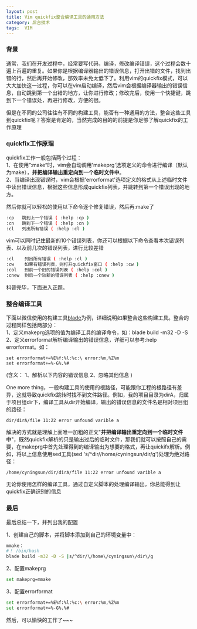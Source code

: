 ```yaml
---
layout: post
title: Vim quickfix整合编译工具的通用方法
category: 后台技术
tags:  VIM
---
```


### 背景
通常，我们在开发过程中，经常要写代码，编译，修改编译错误，这个过程会数十遍上百遍的重复。如果你是根据编译器输出的错误信息，打开出错的文件，找到出错的行，然后再开始修改，那效率未免太低下了。利用vim的quickfix模式，可以大大加快这一过程，你可以在vim启动编译，然后vim会根据编译器输出的错误信息，自动跳到第一个出错的地方，让你进行修改；修改完后，使用一个快捷键，跳到下一个错误处，再进行修改，方便的很。

但是在不同的公司往往有不同的构建工具，能否有一种通用的方法，整合这些工具到quickfix呢？答案是肯定的，当然完成的目的的前提是你足够了解quickfix的工作原理

### quickfix工作原理
quickfix工作一般包括两个过程：     
1、在使用”:make“时，vim会自动调用'makeprg'选项定义的命令进行编译（默认为make），**并把编译输出重定向到一个临时文件中**。        
2、当编译出现错误时，vim会根据'errorformat'选项定义的格式从上述临时文件中读出错误信息，根据这些信息形成quickfix列表，并跳转到第一个错误出现的地方。


然后你就可以轻松的使用以下命令逐个修复错误，然后再:make了
      
```sh
:cp   跳到上一个错误 ( :help :cp )      
:cn   跳到下一个错误 ( :help :cn )        
:cl   列出所有错误 ( :help :cl )          
```


vim可以同时记住最新的10个错误列表，你还可以根据以下命令查看本次错误列表、以及前几次的错误列表，进行比较差错    
    
```sh
:cl    列出所有错误 ( :help :cl )          
:cw    如果有错误列表，则打开quickfix窗口 ( :help :cw )          
:col   到前一个旧的错误列表 ( :help :col )         
:cnew  到后一个较新的错误列表 ( :help :cnew )            
```

科普完毕，下面进入正题。

### 整合编译工具
下面以微信使用的构建工具[blade](https://github.com/chen3feng/typhoon-blade)为例，详细说明如果整合这些构建工具。整合的过程同样包括两部分：         
1、定义makeprg选项的值为编译工具的编译命令，如：blade build -m32 -D -S         
2、定义errorformat解析编译输出的错误信息，详细可以参考:help errorformat。如：

```
set errorformat+=%E%f:%l:%c:\ error:%m,%Z%m
set errorformat+=%-G%.%#
```                     
(含义：
1、解析以下内容的错误信息
2、忽略其他信息
)

One more thing，一般构建工具的使用的根路径，可能跟你工程的根路径有差异，这就导致quickfix跳转时找不到文件路径。例如，我的项目目录为dirA，归属于项目组dir下，编译工具从dir开始编译，输出的错误信息的文件名是相对项目组的路径：     

```
dir/dirA/file 11:22 error unfound varible a
```

解决的方式就是理解上面唯一加粗的正文"**并把编译输出重定向到一个临时文件中**"，既然quickfix解析的只是输出过后的临时文件，那我们就可以按照自己的需要，在makeprg中首先处理得到的编译输出为想要的格式，再让quickifx解析。例如，将以上信息使用sed工具(sed 's/^dir/\/home\/cyningsun\/dir\/g')处理为绝对路径：        

```
/home/cyningsun/dir/dirA/file 11:22 error unfound varible a             
```

无论你使用怎样的编译工具，通过自定义脚本的处理编译输出，你总能得到让quickfix正确识别的信息

### 最后
最后总结一下，并列出我的配置  

1、创建自己的脚本，并将脚本添加到自己的环境变量中：

```sh
mmake：
#！ /bin/bash
blade build -m32 -D -S |s/^dir/\/home\/cyningsun\/dir\/g
```

2、配置makeprg

```sh
set makeprg=mmake
```

3、配置errorformat

```sh
set errorformat+=%E%f:%l:%c:\ error:%m,%Z%m
set errorformat+=%-G%.%#
```

然后，可以愉快的工作了~~~